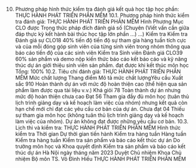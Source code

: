 10. Phương pháp hình thức kiểm tra đánh giá kết quả học tập học phần: THỰC HÀNH PHÁT TRIỂN PHẦN MỀM
10.1. Phương pháp hình thức kiểm tra đánh giá: THỰC HÀNH PHÁT TRIỂN PHẦN MỀM Hình Phương Mục CLO được Trọng thức pháp đích đánh giá số (Chuyên (Viết vấn cần giữa đáp thực kỳ kết hành bài thúc học tập lớn phần ...) ...) Kiểm tra Kiểm tra Đánh giá sự CLO18 40% tiến độ tiến độ sự tham gia hàng tuần tích cực và của mỗi đóng góp sinh viên của từng sinh viên trong nhóm thông qua báo cáo tiến độ của các sinh viên Kiểm tra Sinh viên Đánh giá CLO39 60% sản phẩm và demo nộp kiến thức báo cáo kết báo cáo và kỹ năng thúc dự án giới thiệu sinh viên sản phẩm. đạt được khi kết thúc môn học Tổng: 100% 10.2. Tiêu chí đánh giá: THỰC HÀNH PHÁT TRIỂN PHẦN MỀM Mức chất lượng Thang điểm Mô tả mức chất lượngYêu cầu Xuất sắc 910 Hoàn thành dự án với mức độ hoàn thiện cao (thể hiện qua sản phẩm làm được qua tài liệu v.v.)
Khá giỏi 78 Toàn thành dự án nhưng mức độ hoàn thiện chưa cao
Đạt 56 Tham gia đầy đủ môn học (tuân thủ lịch trình giảng dạy và kế hoạch làm việc của nhóm) nhưng kết quả còn hạn chế mới chỉ đạt các yêu cầu cơ bản của dự án.
Chưa đạt 04 Thiếu sự tham gia môn học (không tuân thủ lịch trình giảng dạy và kế hoạch làm việc của nhóm). Dự án không đạt được những yêu cầu cơ bản.
10.3. Lịch thi và kiểm tra: THỰC HÀNH PHÁT TRIỂN PHẦN MỀM Hình thức kiểm tra Thời gian Dự thời gian tiến hành Kiểm tra hàng tuần Hàng tuần Kiểm tra hàng tuần
Kiểm tra sản phẩm và báo cáo kết thúc dự án Do trưởng môn học và Khoa quyết định Kiểm tra sản phẩm và báo cáo kết thúc dự án
Hà Nội ngày tháng năm 2023 Duyệt Chủ nhiệm Khoa Chủ nhiệm Bộ môn TS. Võ Đình Hiếu THỰC HÀNH PHÁT TRIỂN PHẦN MỀM